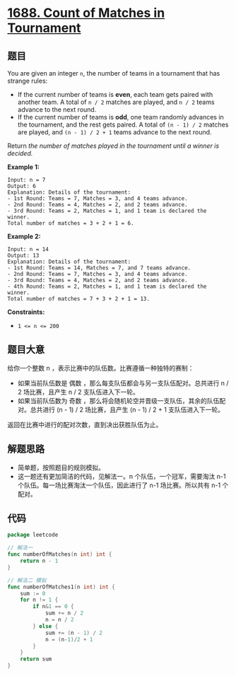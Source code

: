 # [1688. Count of Matches in Tournament](https://leetcode.com/problems/count-of-matches-in-tournament/)


## 题目

You are given an integer `n`, the number of teams in a tournament that has strange rules:

- If the current number of teams is **even**, each team gets paired with another team. A total of `n / 2` matches are played, and `n / 2` teams advance to the next round.
- If the current number of teams is **odd**, one team randomly advances in the tournament, and the rest gets paired. A total of `(n - 1) / 2` matches are played, and `(n - 1) / 2 + 1` teams advance to the next round.

Return *the number of matches played in the tournament until a winner is decided.*

**Example 1:**

```
Input: n = 7
Output: 6
Explanation: Details of the tournament: 
- 1st Round: Teams = 7, Matches = 3, and 4 teams advance.
- 2nd Round: Teams = 4, Matches = 2, and 2 teams advance.
- 3rd Round: Teams = 2, Matches = 1, and 1 team is declared the winner.
Total number of matches = 3 + 2 + 1 = 6.
```

**Example 2:**

```
Input: n = 14
Output: 13
Explanation: Details of the tournament:
- 1st Round: Teams = 14, Matches = 7, and 7 teams advance.
- 2nd Round: Teams = 7, Matches = 3, and 4 teams advance.
- 3rd Round: Teams = 4, Matches = 2, and 2 teams advance.
- 4th Round: Teams = 2, Matches = 1, and 1 team is declared the winner.
Total number of matches = 7 + 3 + 2 + 1 = 13.
```

**Constraints:**

- `1 <= n <= 200`

## 题目大意

给你一个整数 n ，表示比赛中的队伍数。比赛遵循一种独特的赛制：

- 如果当前队伍数是 偶数 ，那么每支队伍都会与另一支队伍配对。总共进行 n / 2 场比赛，且产生 n / 2 支队伍进入下一轮。
- 如果当前队伍数为 奇数 ，那么将会随机轮空并晋级一支队伍，其余的队伍配对。总共进行 (n - 1) / 2 场比赛，且产生 (n - 1) / 2 + 1 支队伍进入下一轮。

返回在比赛中进行的配对次数，直到决出获胜队伍为止。

## 解题思路

- 简单题，按照题目的规则模拟。
- 这一题还有更加简洁的代码，见解法一。n 个队伍，一个冠军，需要淘汰 n-1 个队伍。每一场比赛淘汰一个队伍，因此进行了 n-1 场比赛。所以共有 n-1 个配对。

## 代码

```go
package leetcode

// 解法一
func numberOfMatches(n int) int {
    return n - 1
}

// 解法二 模拟
func numberOfMatches1(n int) int {
    sum := 0
    for n != 1 {
        if n&1 == 0 {
            sum += n / 2
            n = n / 2
        } else {
            sum += (n - 1) / 2
            n = (n-1)/2 + 1
        }
    }
    return sum
}
```